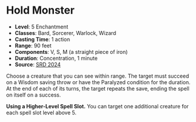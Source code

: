 # Hold Monster

- **Level**: 5 Enchantment
- **Classes**: Bard, Sorcerer, Warlock, Wizard
- **Casting Time**: 1 action
- **Range**: 90 feet
- **Components**: V, S, M (a straight piece of iron)
- **Duration**: Concentration, 1 minute
- **Source**: [SRD 2024](../../../srds/SRD_2024.pdf)

Choose a creature that you can see within range. The target must succeed on a Wisdom saving throw or have the Paralyzed condition for the duration. At the end of each of its turns, the target repeats the save, ending the spell on itself on a success.

**Using a Higher-Level Spell Slot.** You can target one additional creature for each spell slot level above 5.
